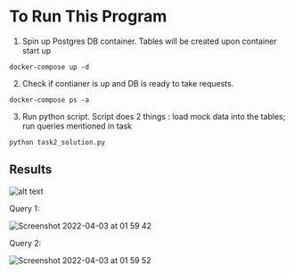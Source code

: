 # To Run This Program

1. Spin up Postgres DB container. Tables will be created upon container start up
```
docker-compose up -d
```
2. Check if contianer is up and DB is ready to take requests.
```
docker-compose ps -a
```
3. Run python script. Script does 2 things : load mock data into the tables; run queries mentioned in task
```
python task2_solution.py
```

## Results

![alt text](https://github.com/Syab/syab-de-tasks/tree/main/02_Databases/ER-Diagram)

Query 1:

![Screenshot 2022-04-03 at 01 59 42](https://user-images.githubusercontent.com/14856777/161395704-b138dbf4-71ba-418d-b866-974dbc7ac837.png)


Query 2:

![Screenshot 2022-04-03 at 01 59 52](https://user-images.githubusercontent.com/14856777/161395702-ba2f5294-8e83-4164-8a80-3fcc475e5a53.png)


